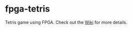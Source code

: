 fpga-tetris
===========

Tetris game using FPGA. Check out the [Wiki](https://github.com/NigoroJr/fpga-tetris/wiki) for more details.
